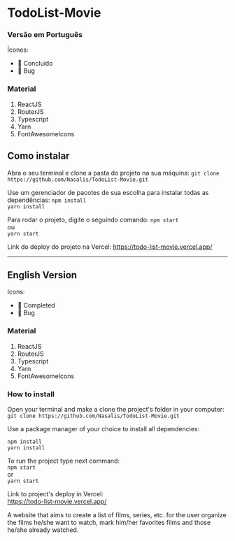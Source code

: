 # TodoList-Movie


### Versão em Português

Ícones:  
- 🎉 Concluído
- 🐞 Bug

### Material
1. ReactJS
2. RouterJS
3. Typescript
4. Yarn
5. FontAwesomeIcons

## Como instalar
Abra o seu terminal e clone a pasta do projeto na sua máquina:
``` git clone https://github.com/Nasalis/TodoList-Movie.git ```

Use um gerenciador de pacotes de sua escolha para instalar todas as dependências:
``` npm install ```  
``` yarn install ```

Para rodar o projeto, digite o seguindo comando:
``` npm start ```  
ou   
``` yarn start ```  

Link do deploy do projeto na Vercel:
https://todo-list-movie.vercel.app/

--------------------
## English Version
Icons:  
- 🎉 Completed
- 🐞 Bug

### Material
1. ReactJS
2. RouterJS
3. Typescript
4. Yarn
5. FontAwesomeIcons

### How to install
Open your terminal and make a clone the project's folder in your computer:  
``` git clone https://github.com/Nasalis/TodoList-Movie.git ```

Use a package manager of your choice to install all dependencies:

``` npm install ```  
``` yarn install ```

To run the project type next command:  
``` npm start ```  
or   
``` yarn start ```  

Link to project's deploy in Vercel:  
https://todo-list-movie.vercel.app/


A website that aims to create a list of films, series, etc. for the user organize the films he/she want to watch, mark him/her favorites films and those he/she already watched.


